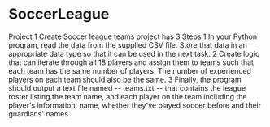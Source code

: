 # SoccerLeague
Project 1 Create Soccer league teams project has 3 Steps 
1
In your Python program, read the data from the supplied CSV file. Store that data in an appropriate data type so that it can be used in the next task.
2
Create logic that can iterate through all 18 players and assign them to teams such that each team has the same number of players. The number of experienced players on each team should also be the same.
3
Finally, the program should output a text file named -- teams.txt -- that contains the league roster listing the team name, and each player on the team including the player's information: name, whether they've played soccer before and their guardians' names

